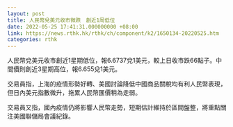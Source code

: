 ```yaml
---
layout: post
title: 人民幣兌美元收市微跌　創近1周低位
date: 2022-05-25 17:41:31.000000000 +08:00
link: https://news.rthk.hk/rthk/ch/component/k2/1650134-20220525.htm
categories: rthk
---
```


人民幣兌美元收市創近1星期低位，報6.6737兌1美元，較上日收市跌66點子。中間價則創近3星期高位，報6.655兌1美元。

交易員指，上海的疫情形勢好轉、美國討論降低中國商品關稅均有利人民幣表現，但日內美元指數微升，拖累人民幣匯價稍為走弱。

交易員又指，國內疫情仍將影響人民幣走勢，短期估計維持於區間盤整，將重點關注美國聯儲局會議紀錄。
